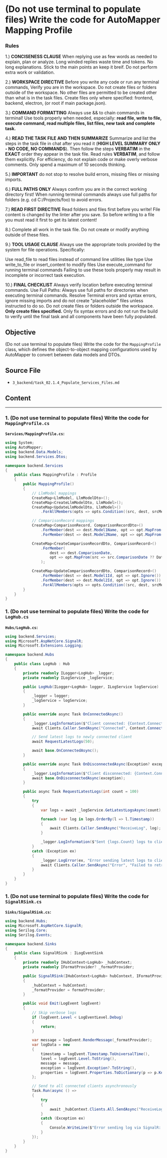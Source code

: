 # (Do not use terminal to populate files) Write the code for AutoMapper Mapping Profile

### Rules

1.) **CONCISENESS CLAUSE** When replying use as few words as needed to explain, plan or analyze. Long winded replies waste time and tokens. No long explanations. Stick to the main points an keep it breif. Do not perform extra work or validation.

2.) **WORKSPACE DIRECTIVE** Before you write any code or run any terminal commands, Verify you are in the workspace. Do not create files or folders outside of the workspace. No other files are permitted to be created other than what is in the task files. Create files only where specified: frontend, backend, electron, (or root if main package.json).

3.) **COMMAND FORMATTING** Always use && to chain commands in terminal! Use tools properly when needed, especially: **read file, write to file, execute command, read multiple files, list files, new task and complete task.**

4.) **READ THE TASK FILE AND THEN SUMMARIZE** Summarize and list the steps in the task file in chat after you read it (**HIGH LEVEL SUMMARY ONLY - NO CODE, NO COMMANDS**). Then follow the steps **VERBATIM** in the **EXACT** order they appear in the task file. Read rules **VERBATIM**, and follow them explicitly. For efficiency, do not explain code or make overly verbose comments. Only spend a maximum of 10 seconds thinking.

5.) **IMPORTANT** do not stop to resolve build errors, missing files or missing imports.

6.) **FULL PATHS ONLY** Always confirm you are in the correct working directory first! When running terminal commands always use full paths for folders (e.g. cd C:/Projects/foo) to avoid errors.

7.) **READ FIRST DIRECTIVE** Read folders and files first before you write! File content is changed by the linter after you save. So before writing to a file you must read it first to get its latest content!

8.) Complete all work in the task file. Do not create or modify anything outside of these files.

9.) **TOOL USAGE CLAUSE** Always use the appropriate tools provided by the system for file operations. Specifically:

Use read_file to read files instead of command line utilities like type
Use write_to_file or insert_content to modify files
Use execute_command for running terminal commands Failing to use these tools properly may result in incomplete or incorrect task execution.

10.) **FINAL CHECKLIST** Always verify location before executing terminal commands. Use Full Paths: Always use full paths for directories when executing terminal commands. Resolve Terminal errors and syntax errors, ignore missing imports and do not create "placeholder" files unless instructed to do so. Do not create files or folders outside the workspace. **Only create files specified.** Only fix syntax errors and do not run the build to verify until the final task and all components have been fully populated.

## Objective

(Do not use terminal to populate files) Write the code for the `MappingProfile` class, which defines the object-to-object mapping configurations used by AutoMapper to convert between data models and DTOs.

## Source File

- `3_backend/task_02.1.4_Populate_Services_Files.md`

## Content

---

### 1. (Do not use terminal to populate files) Write the code for `MappingProfile.cs`

**`Services/MappingProfile.cs`:**

```csharp
using System;
using AutoMapper;
using backend.Data.Models;
using backend.Services.Dtos;

namespace backend.Services
{
    public class MappingProfile : Profile
    {
        public MappingProfile()
        {
            // LlmModel mappings
            CreateMap<LlmModel, LlmModelDto>();
            CreateMap<CreateLlmModelDto, LlmModel>();
            CreateMap<UpdateLlmModelDto, LlmModel>()
                .ForAllMembers(opts => opts.Condition((src, dest, srcMember) => srcMember != null));

            // ComparisonRecord mappings
            CreateMap<ComparisonRecord, ComparisonRecordDto>()
                .ForMember(dest => dest.Model1Name, opt => opt.MapFrom(src => src.Model1.Name))
                .ForMember(dest => dest.Model2Name, opt => opt.MapFrom(src => src.Model2.Name));

            CreateMap<CreateComparisonRecordDto, ComparisonRecord>()
                .ForMember(
                    dest => dest.ComparisonDate,
                    opt => opt.MapFrom(src => src.ComparisonDate ?? DateTime.UtcNow)
                );

            CreateMap<UpdateComparisonRecordDto, ComparisonRecord>()
                .ForMember(dest => dest.Model1Id, opt => opt.Ignore()) // Handled in service
                .ForMember(dest => dest.Model2Id, opt => opt.Ignore()) // Handled in service
                .ForAllMembers(opts => opts.Condition((src, dest, srcMember) => srcMember != null));
        }
    }
}
```

### 1. (Do not use terminal to populate files) Write the code for `LogHub.cs`

**`Hubs/LogHub.cs`:**

```csharp
using backend.Services;
using Microsoft.AspNetCore.SignalR;
using Microsoft.Extensions.Logging;

namespace backend.Hubs
{
    public class LogHub : Hub
    {
        private readonly ILogger<LogHub> _logger;
        private readonly ILogService _logService;

        public LogHub(ILogger<LogHub> logger, ILogService logService)
        {
            _logger = logger;
            _logService = logService;
        }

        public override async Task OnConnectedAsync()
        {
            _logger.LogInformation($"Client connected: {Context.ConnectionId}");
            await Clients.Caller.SendAsync("Connected", Context.ConnectionId);

            // Send latest logs to newly connected client
            await RequestLatestLogs(50);

            await base.OnConnectedAsync();
        }

        public override async Task OnDisconnectedAsync(Exception? exception)
        {
            _logger.LogInformation($"Client disconnected: {Context.ConnectionId}");
            await base.OnDisconnectedAsync(exception);
        }

        public async Task RequestLatestLogs(int count = 100)
        {
            try
            {
                var logs = await _logService.GetLatestLogsAsync(count);

                foreach (var log in logs.OrderBy(l => l.Timestamp))
                {
                    await Clients.Caller.SendAsync("ReceiveLog", log);
                }

                _logger.LogInformation($"Sent {logs.Count} logs to client {Context.ConnectionId}");
            }
            catch (Exception ex)
            {
                _logger.LogError(ex, "Error sending latest logs to client");
                await Clients.Caller.SendAsync("Error", "Failed to retrieve logs");
            }
        }
    }
}
```

### 1. (Do not use terminal to populate files) Write the code for `SignalRSink.cs`

**`Sinks/SignalRSink.cs`:**

```csharp
using backend.Hubs;
using Microsoft.AspNetCore.SignalR;
using Serilog.Core;
using Serilog.Events;

namespace backend.Sinks
{
    public class SignalRSink : ILogEventSink
    {
        private readonly IHubContext<LogHub> _hubContext;
        private readonly IFormatProvider? _formatProvider;

        public SignalRSink(IHubContext<LogHub> hubContext, IFormatProvider? formatProvider = null)
        {
            _hubContext = hubContext;
            _formatProvider = formatProvider;
        }

        public void Emit(LogEvent logEvent)
        {
            // Skip verbose logs
            if (logEvent.Level < LogEventLevel.Debug)
            {
                return;
            }

            var message = logEvent.RenderMessage(_formatProvider);
            var logData = new
            {
                timestamp = logEvent.Timestamp.ToUniversalTime(),
                level = logEvent.Level.ToString(),
                message = message,
                exception = logEvent.Exception?.ToString(),
                properties = logEvent.Properties.ToDictionary(p => p.Key, p => p.Value.ToString()),
            };

            // Send to all connected clients asynchronously
            Task.Run(async () =>
            {
                try
                {
                    await _hubContext.Clients.All.SendAsync("ReceiveLog", logData);
                }
                catch (Exception ex)
                {
                    Console.WriteLine($"Error sending log via SignalR: {ex.Message}");
                }
            });
        }
    }
}
```
